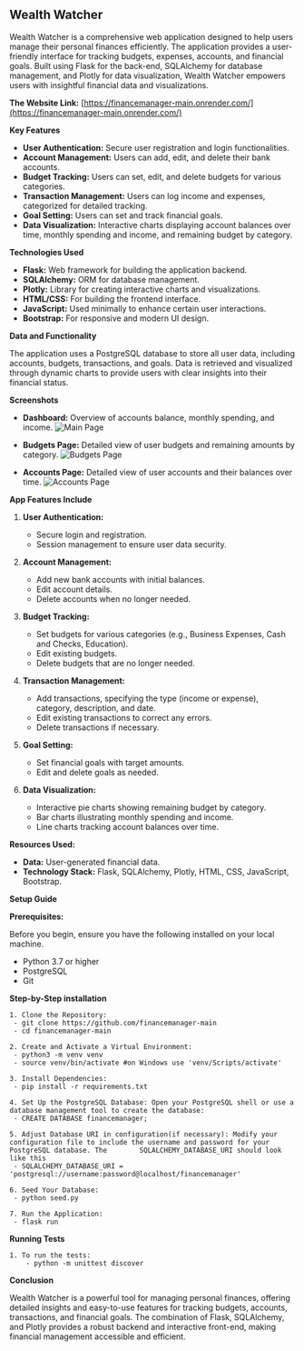 ##  Wealth Watcher  ##

Wealth Watcher is a comprehensive web application designed to help users manage their personal finances efficiently. The application provides a user-friendly interface for tracking budgets, expenses, accounts, and financial goals. Built using Flask for the back-end, SQLAlchemy for database management, and Plotly for data visualization, Wealth Watcher empowers users with insightful financial data and visualizations.

**The Website Link:**
[https://financemanager-main.onrender.com/](https://financemanager-main.onrender.com/)

**Key Features**

- **User Authentication:** Secure user registration and login functionalities.
- **Account Management:** Users can add, edit, and delete their bank accounts.
- **Budget Tracking:** Users can set, edit, and delete budgets for various categories.
- **Transaction Management:** Users can log income and expenses, categorized for detailed tracking.
- **Goal Setting:** Users can set and track financial goals.
- **Data Visualization:** Interactive charts displaying account balances over time, monthly spending and income, and remaining budget by category.

**Technologies Used**

- **Flask:** Web framework for building the application backend.
- **SQLAlchemy:** ORM for database management.
- **Plotly:** Library for creating interactive charts and visualizations.
- **HTML/CSS:** For building the frontend interface.
- **JavaScript:** Used minimally to enhance certain user interactions.
- **Bootstrap:** For responsive and modern UI design.

**Data and Functionality**

The application uses a PostgreSQL database to store all user data, including accounts, budgets, transactions, and goals. Data is retrieved and visualized through dynamic charts to provide users with clear insights into their financial status.

**Screenshots**

- **Dashboard:** Overview of accounts balance, monthly spending, and income.
![Main Page](./images/main-page.png)
- **Budgets Page:** Detailed view of user budgets and remaining amounts by category.
![Budgets Page](./images/budgets-page.png)

- **Accounts Page:** Detailed view of user accounts and their balances over time.
![Accounts Page](./images/accounts-page.png)

**App Features Include**

1. **User Authentication:**

	- Secure login and registration.
	- Session management to ensure user data security.
 
2. **Account Management:**

	- 	Add new bank accounts with initial balances.
	- 	Edit account details.
	- 	Delete accounts when no longer needed.

3. **Budget Tracking:**

	- Set budgets for various categories (e.g., Business Expenses, Cash and Checks, Education).
	- Edit existing budgets.
	- Delete budgets that are no longer needed.
4. **Transaction Management:**

	- Add transactions, specifying the type (income or expense), category, description, and date.
	- Edit existing transactions to correct any errors.
	- Delete transactions if necessary.
5. **Goal Setting:**

	- Set financial goals with target amounts.
	- Edit and delete goals as needed.
6. **Data Visualization:**


	- Interactive pie charts showing remaining budget by category.
	- Bar charts illustrating monthly spending and income.
	- Line charts tracking account balances over time.

**Resources Used:**

- **Data:** User-generated financial data.
- **Technology Stack:** Flask, SQLAlchemy, Plotly, HTML, CSS, JavaScript, Bootstrap.

**Setup Guide**

**Prerequisites:** 
	
Before you begin, ensure you have the following installed on your local machine.

- Python  3.7 or higher
- PostgreSQL
- Git

**Step-by-Step installation**

	1. Clone the Repository:
 	 - git clone https://github.com/financemanager-main
	 - cd financemanager-main

	2. Create and Activate a Virtual Environment:
	 - python3 -m venv venv
	 - source venv/bin/activate #on Windows use 'venv/Scripts/activate'

	3. Install Dependencies: 
	 - pip install -r requirements.txt

	4. Set Up the PostgreSQL Database: Open your PostgreSQL shell or use a database management tool to create the database:
	 - CREATE DATABASE financemanager;

	5. Adjust Database URI in configuration(if necessary): Modify your configuration file to include the username and password for your PostgreSQL database. The 		SQLALCHEMY_DATABASE_URI should look like this
	 - SQLALCHEMY_DATABASE_URI = 'postgresql://username:password@localhost/financemanager'

	6. Seed Your Database:
	 - python seed.py

	7. Run the Application:
	 - flask run

**Running Tests**

	1. To run the tests:
		- python -m unittest discover

**Conclusion**

Wealth Watcher is a powerful tool for managing personal finances, offering detailed insights and easy-to-use features for tracking budgets, accounts, transactions, and financial goals. The combination of Flask, SQLAlchemy, and Plotly provides a robust backend and interactive front-end, making financial management accessible and efficient.
